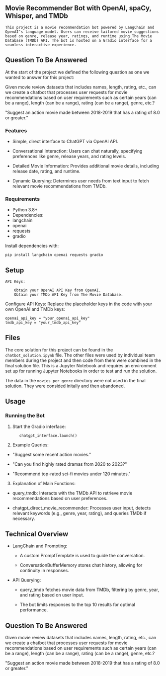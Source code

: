 ## Movie Recommender Bot with OpenAI, spaCy, Whisper, and TMDb

    This project is a movie recommendation bot powered by LangChain and OpenAI’s language model. Users can receive tailored movie suggestions based on genre, release year, ratings, and runtime using The Movie Database (TMDb) API. The bot is hosted on a Gradio interface for a seamless interactive experience.

## Question To Be Answered
At the start of the project we defined the following question as one we wanted to answer for this project:

Given movie review datasets that includes names, length, rating, etc., can we create a chatbot that processes user requests for movie recommendations based on user requirements such as certain years (can be a range), length (can be a range), rating (can be a range), genre, etc.?

"Suggest an action movie made between 2018-2019 that has a rating of 8.0 or greater."


### Features

* Simple, direct interface to ChatGPT via OpenAI API.
  
* Conversational Interaction: Users can chat naturally, specifying preferences like genre, release years, and rating levels.

* Detailed Movie Information: Provides additional movie details, including release date, rating, and runtime.

* Dynamic Querying: Determines user needs from text input to fetch relevant movie recommendations from TMDb.

### Requirements

* Python 3.8+
* Dependencies:
* langchain
* openai
* requests
* gradio

Install dependencies with:

    pip install langchain openai requests gradio

## Setup

    API Keys:

        Obtain your OpenAI API Key from OpenAI.
        Obtain your TMDb API Key from The Movie Database.

Configure API Keys: Replace the placeholder keys in the code with your own OpenAI and TMDb keys:

    openai_api_key = "your_openai_api_key"
    tmdb_api_key = "your_tmdb_api_key"

## Files
The core solution for this project can be found in the `chatbot_solution.ipynb` file. The other files were used by individual team members during the project and then code from them were combined in the final solution file. This is a Jupyter Notebook and requires an environment set up for running Jupyter Notebooks in order to test and run the solution.

The data in the `movies_per_genre` directory were not used in the final solution. They were consided initally and then abandoned.

## Usage

### Running the Bot

1)   Start the Gradio interface:

            chatgpt_interface.launch()

2) Example Queries:

* "Suggest some recent action movies."

* "Can you find highly rated dramas from 2020 to 2023?"

* "Recommend top-rated sci-fi movies under 120 minutes."

3) Explanation of Main Functions:

* query_tmdb: Interacts with the TMDb API to retrieve movie recommendations based on user preferences.

* chatgpt_direct_movie_recommender: Processes user input, detects relevant keywords (e.g., genre, year, rating), and queries TMDb if necessary.

## Technical Overview

* LangChain and Prompting:

    * A custom PromptTemplate is used to guide the conversation.

    * ConversationBufferMemory stores chat history, allowing for continuity in responses.
    
* API Querying:

    * query_tmdb fetches movie data from TMDb, filtering by genre, year, and rating based on user input.
    
    * The bot limits responses to the top 10 results for optimal performance.





## Question To Be Answered
Given movie review datasets that includes names, length, rating, etc., can we create a chatbot that processes user requests for movie recommendations based on user requirements such as certain years (can be a range), length (can be a range), rating (can be a range), genre, etc.?

"Suggest an action movie made between 2018-2019 that has a rating of 8.0 or greater."

